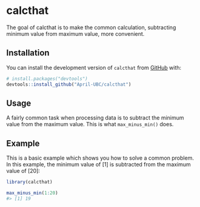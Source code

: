 
<!-- README.md is generated from README.Rmd. Please edit that file -->

# calcthat

<!-- badges: start -->
<!-- badges: end -->

The goal of calcthat is to make the common calculation, subtracting
minimum value from maximum value, more convenient.

## Installation

You can install the development version of `calcthat` from
[GitHub](https://github.com/) with:

``` r
# install.packages("devtools")
devtools::install_github("April-UBC/calcthat")
```

## Usage

A fairly common task when processing data is to subtract the minimum
value from the maximum value. This is what `max_minus_min()` does.

## Example

This is a basic example which shows you how to solve a common problem.
In this example, the minimum value of \[1\] is subtracted from the
maximum value of \[20\]:

``` r
library(calcthat)

max_minus_min(1:20)
#> [1] 19
```
